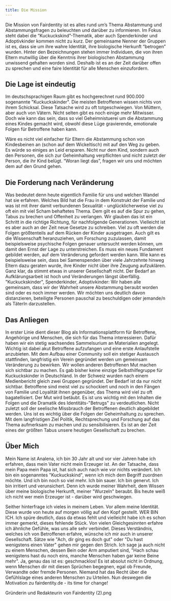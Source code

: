 ```yaml
---
title: Die Mission
---
```

Die Mission von Fairdentity ist es alles rund um’s Thema Abstammung und Abstammungsfragen zu beleuchten und darüber zu informieren. Im Fokus steht dabei die “Kuckuckskind”-Thematik, aber auch Spenderkinder und Adoptivkinder kommen nicht zu kurz.
Der gemeinsame Nenner der Gruppen ist es, dass sie um ihre wahre Identität, ihre biologische Herkunft “betrogen” wurden. Hinter den Bezeichnungen stehen immer Individuen, die von ihren Eltern mutwillig über die Kenntnis ihrer biologischen Abstammung unwissend gehalten worden sind. Deshalb ist es an der Zeit darüber offen zu sprechen und eine faire Identität für alle Menschen einzufordern.

## Die Lage ist eindeutig
Im deutschsprachigen Raum gibt es hochgerechnet rund 900.000 sogenannte "Kuckuckskinder". Die meisten Betroffenen wissen nichts von ihrem Schicksal. Diese Tatsache wird zu oft totgeschwiegen. Von Müttern, aber auch von Vätern. Nicht selten gibt es noch einige mehr Mitwisser. Doch wie kann das sein, dass so viel Geheimnistuerei um die Abstammung eines Kindes gemacht wird, obwohl diese Lüge gravierende, emotionale Folgen für Betroffene haben kann.

Wäre es nicht viel einfacher für Eltern die Abstammung schon von Kindesbeinen an (schon auf dem Wickeltisch) mit auf den Weg zu geben. Es würde so einiges an Leid ersparen. Nicht nur dem Kind, sondern auch den Personen, die sich zur Geheimhaltung verpflichten und nicht zuletzt der Person, die ihr Kind belügt.
“Woran liegt das”, fragen wir uns und möchten dem auf den Grund gehen.

## Die Forderung nach Veränderung
Was bedeutet denn heute eigentlich Familie für uns und welchen Wandel hat sie erfahren. Welches Bild hat die Frau in dem Konstrukt der Familie und was ist mit ihrer damit verbundenen Sexualität - unglücklicherweise viel zu oft ein mit viel Scham behaftetes Thema. Dem gilt es auf die Spur zu gehen, Tabus zu brechen und Offenheit zu verlangen. Wir glauben das ist ein Schritt in die richtige Richtung, für nachfolgende Generationen.
Vielleicht ist es aber auch an der Zeit neue Gesetze zu schreiben. Viel zu oft werden die Folgen größtenteils auf dem Rücken der Kinder ausgetragen. Auch gilt es die Wissenschaft heranzuziehen, um Forschung zuzulassen, damit beispielsweise psychische Folgen genauer untersucht werden können, um damit den Ernst der Lage zu unterstreichen. Es muss ein neues Fundament gebildet werden, auf dem Veränderung gefordert werden kann. Wie kann es beispielsweise sein, dass bei Samenspenden über viele Jahrzehnte hinweg Eltern dazu geraten wurde, ihre Kinder nicht über ihre Zeugung aufzuklären. Ganz klar, da stimmt etwas in unserer Gesellschaft nicht.
Der Bedarf an Aufklärungsarbeit ist hoch und Veränderungen längst überfällig. "Kuckuckskinder", Spenderkinder, Adoptivkinder: Wir haben alle gemeinsam, dass wir der Wahrheit unsere Abstammung beraubt worden sind oder es noch immer werden. Wir möchten uns deutlich davon distanzieren, beteiligte Personen pauschal zu beschuldigen oder jemande/n als TäterIn darzustellen.

## Das Anliegen
In erster Linie dient dieser Blog als Informationsplattform für Betroffene, Angehörige und Menschen, die sich für das Thema interessieren. Dafür haben wir ein stetig wachsendes Sammelsurium an Materialien angelegt. Wichtig ist dabei akut Betroffene aufzufangen und eine erste Anlaufstelle anzubieten. Mit dem Aufbau einer Community soll ein stetiger Austausch stattfinden, langfristig ein Verein gegründet werden um gemeinsam Veränderung zu bewirken. Wir wollen anderen Betroffenen Mut machen sich sichtbar zu machen. Es gab bisher keine einzige Selbsthilfegruppe für Kuckuckskinder in Deutschland. In der Schweiz wurden nach einem Medienbericht gleich zwei Gruppen gegründet. Der Bedarf ist da nur nicht sichtbar. Betroffene sind meist viel zu schockiert und noch in den Fängen von Familie und Loyalität ihnen gegenüber, das Thema wird viel zu oft bagatellisiert. Der Mut wird betäubt.
Es ist uns wichtig mit den Inhalten die Folgen und die Dramatik des Identitäts-"Betrugs" zu verdeutlichen. Nicht zuletzt soll der seelische Missbrauch der Betroffenen deutlich abgebildet werden. Uns ist es wichtig über die Folgen der Geheimhaltung zu sprechen. Mit dem langfristigen Ziel Politik, Rechtsprechung und Forschung auf das Thema aufmerksam zu machen und zu sensibilisieren. Es ist an der Zeit eines der größten Tabus unsere heutigen Gesellschaft zu brechen.

## Über Mich
Mein Name ist Analena, ich bin 30 Jahr alt und vor vier Jahren habe ich erfahren, dass mein Vater nicht mein Erzeuger ist. An der Tatsache, dass mein Papa mein Papa ist, hat sich auch nach wie vor nichts verändert. Ich bin ein sogenanntes "Kuckuckskind", wenn ich mich dem Begriff zuordnen möchte. Und ich bin noch so viel mehr. Ich bin sauer. Ich bin genervt. Ich bin irritiert und verunsichert. Denn ich wurde meiner Wahrheit, dem Wissen über meine biologische Herkunft, meiner "Wurzeln" beraubt. Bis heute weiß ich nicht wer mein Erzeuger ist - darüber wird geschwiegen.

Seither hinterfrage ich vieles in meinem Leben. Vor allem meine Identität. Diese wurde von heute auf morgen völlig auf den Kopf gestellt. WER BIN ICH. Ich spüre deutlich, dass da etwas fehlt und vielleicht habe ich es schon immer gemerkt, dieses fehlende Stück. Von vielen Gleichgesinnten erfahre ich ähnliche Gefühle, was uns alle sehr verbindet. Dieses Verständnis, welches ich von Betroffenen erfahre, wünsche ich mir auch in unserer Gesellschaft. Sätze wie "Ach, dir ging es doch gut" oder "Du hast wenigstens einen Vater" gehen mir gegen den Strich. Ich sage ja auch nicht zu einem Menschen, dessen Bein oder Arm amputiert sind, "Hach schau wenigstens hast du noch eins, manche Menschen haben gar keine Beine mehr". Ja, genau das ist es: geschmacklos! Es ist absolut nicht in Ordnung, wenn Menschen dir mit diesen Sprüchen begegnen, egal ob Freunde, Verwandte oder fremde Personen. Niemand hat das Recht über die Gefühlslage eines anderen Menschen zu Urteilen.
Nun deswegen die Motivation zu fairdentity.de - its time for change!

Gründerin und Redakteurin von Fairdentity (2).png
